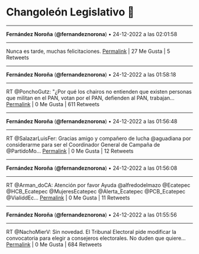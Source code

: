 # Changoleón Legislativo 🙈
*****
**Fernández Noroña** (**@fernandeznorona**) • 24-12-2022 a las 02:01:58
*****
Nunca es tarde, muchas felicitaciones.
[Permalink](https://twitter.com/fernandeznorona/status/1606591000524181504) | 27 Me Gusta | 5 Retweets
*****
**Fernández Noroña** (**@fernandeznorona**) • 24-12-2022 a las 01:58:18
*****
RT @PonchoGutz: "¿Por qué los chairos no entienden que existen personas que militan en el PAN, votan por el PAN, defienden al PAN, trabajan…
[Permalink](https://twitter.com/fernandeznorona/status/1606590079459155968) | 0 Me Gusta | 611 Retweets
*****
**Fernández Noroña** (**@fernandeznorona**) • 24-12-2022 a las 01:56:48
*****
RT @SalazarLuisFer: Gracias amigo y compañero de lucha @aguadiana por considerarme para ser el Coordinador General de Campaña de @PartidoMo…
[Permalink](https://twitter.com/fernandeznorona/status/1606589703016353794) | 0 Me Gusta | 12 Retweets
*****
**Fernández Noroña** (**@fernandeznorona**) • 24-12-2022 a las 01:56:08
*****
RT @Arman_doCA: Atención por favor
Ayuda @alfredodelmazo @Ecatepec @HCB_Ecatepec @MujeresEcatepec @Alerta_Ecatepec @PCB_Ecatepec @VialiddEc…
[Permalink](https://twitter.com/fernandeznorona/status/1606589532861759488) | 0 Me Gusta | 11 Retweets
*****
**Fernández Noroña** (**@fernandeznorona**) • 24-12-2022 a las 01:55:56
*****
RT @NachoMierV: Sin novedad. El Tribunal Electoral pide modificar la convocatoria para elegir a consejeros electorales. No duden que quiere…
[Permalink](https://twitter.com/fernandeznorona/status/1606589483666767872) | 0 Me Gusta | 684 Retweets
